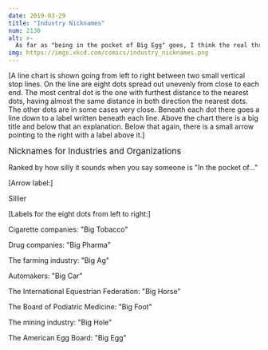 ```yaml
---
date: 2019-03-29
title: "Industry Nicknames"
num: 2130
alt: >-
  As far as "being in the pocket of Big Egg" goes, I think the real threat is Chansey.
img: https://imgs.xkcd.com/comics/industry_nicknames.png
---
```

[A line chart is shown going from left to right between two small vertical stop lines. On the line are eight dots spread out unevenly from close to each end. The most central dot is the one with furthest distance to the nearest dots, having almost the same distance in both direction the nearest dots. The other dots are in some cases very close. Beneath each dot there goes a line down to a label written beneath each line. Above the chart there is a big title and below that an explanation. Below that again, there is a small arrow pointing to the right with a label above it.]

<big>Nicknames for Industries and Organizations</big>

Ranked by how silly it sounds when you say someone is "In the pocket of..."

[Arrow label:]

Sillier

[Labels for the eight dots from left to right:]

Cigarette companies: "Big Tobacco"

Drug companies: "Big Pharma"

The farming industry: "Big Ag"

Automakers: "Big Car"

The International Equestrian Federation: "Big Horse"

The Board of Podiatric Medicine: "Big Foot"

The mining industry: "Big Hole"

The American Egg Board: "Big Egg"